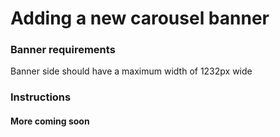 # Adding a new carousel banner

### Banner requirements
Banner side should have a maximum width of 1232px wide

### Instructions
#### More coming soon